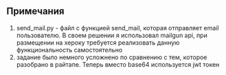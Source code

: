 ## Примечания

1) send_mail.py - файл с функцией send_mail, которая отправляет email пользователю.
В своем решении я использовал mailgun api, при размещении на хероку требуется реализовать данную функциональность самостоятельно
2) задание было немного усложнено по сравнению с тем, которое разобрано в райтапе. Теперь вместо base64 используется jwt токен